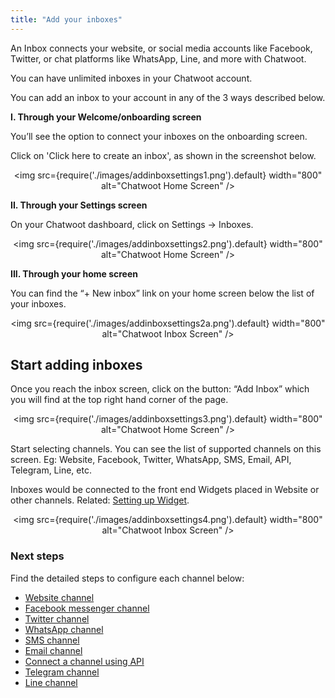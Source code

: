```yaml
---
title: "Add your inboxes"
---
```


An Inbox connects your website, or social media accounts like Facebook, Twitter, or chat platforms like WhatsApp, Line, and more with Chatwoot.

You can have unlimited inboxes in your Chatwoot account.

You can add an inbox to your account in any of the 3 ways described below.

**I. Through your Welcome/onboarding screen**

You’ll see the option to connect your inboxes on the onboarding screen.

Click on 'Click here to create an inbox', as shown in the screenshot below.

<div align="center">

<img src={require('./images/addinboxsettings1.png').default} width="800" alt="Chatwoot Home Screen" />

</div>

**II. Through your Settings screen**

On your Chatwoot dashboard, click on Settings → Inboxes.

<div align="center">

<img src={require('./images/addinboxsettings2.png').default} width="800" alt="Chatwoot Home Screen" />

</div>

**III. Through your home screen**

You can find the “+ New inbox” link on your home screen below the list of your inboxes.

<div align="center">

<img src={require('./images/addinboxsettings2a.png').default} width="800" alt="Chatwoot Inbox Screen" />

</div>

## Start adding inboxes

Once you reach the inbox screen, click on the button: “Add Inbox” which you will find at the top right hand corner of the page.

<div align="center">

<img src={require('./images/addinboxsettings3.png').default} width="800" alt="Chatwoot Home Screen" />

</div>

Start selecting channels. You can see the list of supported channels on this screen. Eg: Website, Facebook, Twitter, WhatsApp, SMS, Email, API, Telegram, Line, etc.

Inboxes would be connected to the front end Widgets placed in Website or other channels. Related: [Setting up Widget](/docs/user-guide/setting-up-chatwootwidget).

<div align="center">

<img src={require('./images/addinboxsettings4.png').default} width="800" alt="Chatwoot Inbox Screen" />

</div>

### Next steps

Find the detailed steps to configure each channel below:

- [Website channel](/docs/product/channels/live-chat/create-website-channel)
- [Facebook messenger channel](/docs/product/channels/facebook)
- [Twitter channel](/docs/product/channels/twitter)
- [WhatsApp channel](/docs/product/channels/whatsapp/whatsapp-cloud)
- [SMS channel](/docs/product/channels/sms/twilio)
- [Email channel](/docs/product/channels/email/create-channel)
- [Connect a channel using API](/docs/product/channels/api/create-channel)
- [Telegram channel](/docs/product/channels/telegram)
- [Line channel](/docs/product/channels/line)
